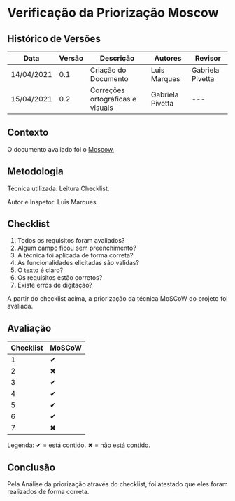 # Verificação da Priorização Moscow

## Histórico de Versões

| Data       | Versão | Descrição                        | Autores          | Revisor          |
| ---------- | ------ | -------------------------------- | ---------------- | ---------------- |
| 14/04/2021 | 0.1    | Criação do Documento             | Luis Marques     | Gabriela Pivetta |
| 15/04/2021 | 0.2    | Correções ortográficas e visuais | Gabriela Pivetta | ---              |

## Contexto

<p align="justify">O documento avaliado foi o <a href = "https://requisitos-de-software.github.io/2020.2-Meu-Gov.br/Elicitacao/Priorizacao/moscow/" > Moscow. </a> </p>

## Metodologia

<p align="justify">
Técnica utilizada: Leitura Checklist.</p>
Autor e Inspetor: Luis Marques.

## Checklist

1. Todos os requisitos foram avaliados?
2. Algum campo ficou sem preenchimento?
3. A técnica foi aplicada de forma correta?
4. As funcionalidades elicitadas são validas?
5. O texto é claro?
6. Os requisitos estão corretos?
7. Existe erros de digitação?

<p align="justify"> A partir do checklist acima, a priorização da técnica MoSCoW do projeto foi avaliada. </p>

## Avaliação

| Checklist | MoSCoW |
| --------- | ------ |
| 1         | ✔      |
| 2         | ✖      |
| 3         | ✔      |
| 4         | ✔      |
| 5         | ✔      |
| 6         | ✔      |
| 7         | ✖      |

Legenda: ✔ = está contido. ✖ = não está contido.

## Conclusão

<p align="justify"> Pela Análise da priorização através do checklist, foi atestado que eles foram realizados de forma correta. </p>

